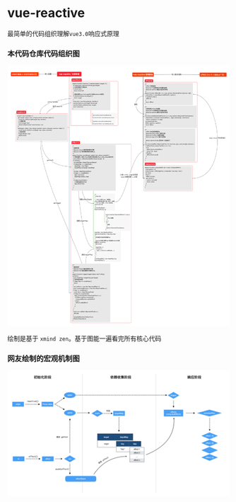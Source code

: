 # vue-reactive

最简单的代码组织理解`vue3.0`响应式原理

### 本代码仓库代码组织图

![vue-reactive](docs/image/vue-reactive.png)

绘制是基于 `xmind zen`。基于图能一遍看完所有核心代码

### 网友绘制的宏观机制图

![vue-reactive-mechanism](docs/image/vue-reactive-mechanism.png)
